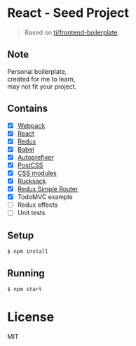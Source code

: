 
# React - Seed Project

> Based on [tj/frontend-boilerplate](https://github.com/tj/frontend-boilerplate).

## Note

Personal boilerplate,  
created for me to learn,  
may not fit your project.

## Contains

- [x] [Webpack](https://webpack.github.io)
- [x] [React](https://facebook.github.io/react/)
- [x] [Redux](https://github.com/rackt/redux)
- [x] [Babel](https://babeljs.io/)
- [x] [Autoprefixer](https://github.com/postcss/autoprefixer)
- [x] [PostCSS](https://github.com/postcss/postcss)
- [x] [CSS modules](https://github.com/outpunk/postcss-modules)
- [x] [Rucksack](http://simplaio.github.io/rucksack/docs)
- [x] [Redux Simple Router](https://github.com/rackt/redux-simple-router)
- [x] TodoMVC example
- [ ] Redux effects
- [ ] Unit tests

## Setup

```
$ npm install
```

## Running

```
$ npm start
```

# License

MIT
